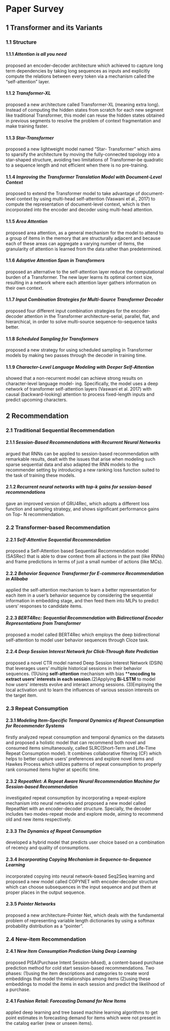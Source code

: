 # Paper Survey

## 1 Transformer and its Variants
### 1.1 Structure
#### 1.1.1 *Attention is all you need*
proposed an encoder-decoder architecture which achieved to capture long term dependencies by taking long sequences as inputs and explicitly compute the relations between every token via a mechanism called the “self-attention” layer.

#### 1.1.2 *Transformer-XL*
  proposed a new architecture called Transformer-XL (meaning extra long). Instead of computing the hidden states from scratch for each new segment like traditional Transformer, this model can reuse the hidden states obtained in previous segments to resolve the problem of context fragmentation and make training faster.

#### 1.1.3 *Star-Transformer*
  proposed a new lightweight model named “Star- Transformer” which aims to sparsify the architecture by moving the fully-connected topology into a star-shaped structure, avoiding two limitations of Transformer-be quadratic to a sequence length and not efficient when there is no pre-training.

#### 1.1.4 *Improving the Transformer Translation Model with Document-Level Context*
  proposed to extend the Transformer model to take advantage of document-level context by using multi-head self-attention (Vaswani et al., 2017) to compute the representation of document-level context, which is then incorporated into the encoder and decoder using multi-head attention.

#### 1.1.5 *Area Attention*
  proposed area attention, as a general mechanism for the model to attend to a group of items in the memory that are structurally adjacent and because each of these areas can aggregate a varying number of items, the granularity of attention is learned from the data rather than predetermined.

#### 1.1.6 *Adaptive Attention Span in Transformers*
  proposed an alternative to the self-attention layer reduce the computational burden of a Transformer. The new layer learns its optimal context size, resulting in a network where each attention layer gathers information on their own context.

#### 1.1.7 *Input Combination Strategies for Multi-Source Transformer Decoder*
  proposed four different input combination strategies for the encoder-decoder attention in the Transformer architecture-serial, parallel, flat, and hierarchical, in order to solve multi-source sequence-to-sequence tasks better.

#### 1.1.8 *Scheduled Sampling for Transformers*
  proposed a new strategy for using scheduled sampling in Transformer models by making two passes through the decoder in training time.

#### 1.1.9 *Character-Level Language Modeling with Deeper Self-Attention*
  showed that a non-recurrent model can achieve strong results on character-level language model- ing. Specifically, the model uses a deep network of transformer self-attention layers (Vaswani et al. 2017) with causal (backward-looking) attention to process fixed-length inputs and predict upcoming characters.


## 2 Recommendation
### 2.1 Traditional Sequential Recommendation
#### 2.1.1 *Session-Based Recommendations with Recurrent Neural Networks*
  argued that RNNs can be applied to session-based recommendation with remarkable results, dealt with the issues that arise when modeling such sparse sequential data and also adapted the RNN models to the recommender setting by introducing a new ranking loss function suited to the task of training these models.

#### 2.1.2 *Recurrent neural networks with top-k gains for session-based recommendations*
  gave an improved version of GRU4Rec, which adopts a different loss function and sampling strategy, and shows significant performance gains on Top- N recommendation.



### 2.2 Transformer-based Recommendation

#### 2.2.1 *Self-Attentive Sequential Recommendation*
  proposed a Self-Attention based Sequential Recommendation model (SASRec) that is able to draw context from all actions in the past (like RNNs) and frame predictions in terms of just a small number of actions (like MCs).

#### 2.2.2 *Behavior Sequence Transformer for E-commerce Recommendation in Alibaba*
applied the self-attention mechanism to learn a better representation for each item in a user’s behavior sequence by considering the sequential information in embedding stage, and then feed them into MLPs to predict users’ responses to candidate items.

#### 2.2.3 *BERT4Rec: Sequential Recommendation with Bidirectional Encoder Representations from Transformer*
proposed a model called BERT4Rec which employs the deep bidirectional self-attention to model user behavior sequences through Cloze task.

#### 2.2.4 *Deep Session Interest Network for Click-Through Rate Prediction*
 proposed a novel CTR model named Deep Session Interest Network (DSIN) that leverages users’ multiple historical sessions in their behavior sequences. (1)Using **self-attention** mechanism with bias ****encoding to extract users’ interests in each session**.(2)Applying **Bi-LSTM** to model how users’ interests evolve and interact among sessions. (3)Employing the local activation unit to learn the influences of various session interests on the target item.

### 2.3 Repeat Consumption
#### 2.3.1 *Modeling Item-Specific Temporal Dynamics of Repeat Consumption for Recommender Systems*
  firstly analyzed repeat consumption and temporal dynamics on the datasets and proposed a holistic model that can recommend both novel and consumed items simultaneously, called SLRC(Short-Term and Life-Time Repeat Consumption model). It combines collaborative filtering (CF) which helps to better capture users’ preferences and explore novel items and Hawkes Process which utilizes patterns of repeat consumption to properly rank consumed items higher at specific time.

#### 2.3.2 *RepeatNet: A Repeat Aware Neural Recommendation Machine for Session-based Recommendation*
  investigated repeat consumption by incorporating a repeat-explore mechanism into neural networks and proposed a new model called RepeatNet with an encoder-decoder structure. Specially, the decoder includes two modes-repeat mode and explore mode, aiming to recommend old and new items respectively.

#### 2.3.3 *The Dynamics of Repeat Consumption*
  developed a hybrid model that predicts user choice based on a combination of recency and quality of consumptions.

#### 2.3.4 *Incorporating Copying Mechanism in Sequence-to-Sequence Learning*
  incorporated copying into neural network-based Seq2Seq learning and proposed a new model called COPYNET with encoder-decoder structure which can choose subsequences in the input sequence and put them at proper places in the output sequence.

#### 2.3.5 *Pointer Networks*
  proposed a new architecture-Pointer Net, which deals with the fundamental problem of representing variable length dictionaries by using a softmax probability distribution as a “pointer”.

### 2.4 New-item Recommendation

#### 2.4.1 *New Item Consumption Prediction Using Deep Learning*
proposed PISA(Purchase Intent Session-bAsed), a content-based purchase prediction method for cold start session-based recommendations. Two phases: (1)using the item descriptions and categories to create word embeddings that model the relationships among items (2)using these embeddings to model the items in each session and predict the likelihood of a purchase.

#### 2.4.1 *Fashion Retail: Forecasting Demand for New Items*
 applied deep learning and tree based machine learning algorithms to get point estimates in forecasting demand for items which were not present in the catalog earlier (new or unseen items).
